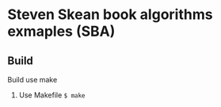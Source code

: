 
# Steven Skean book algorithms exmaples (SBA)

## Build

Build use make 

1. Use Makefile
  `$ make`

